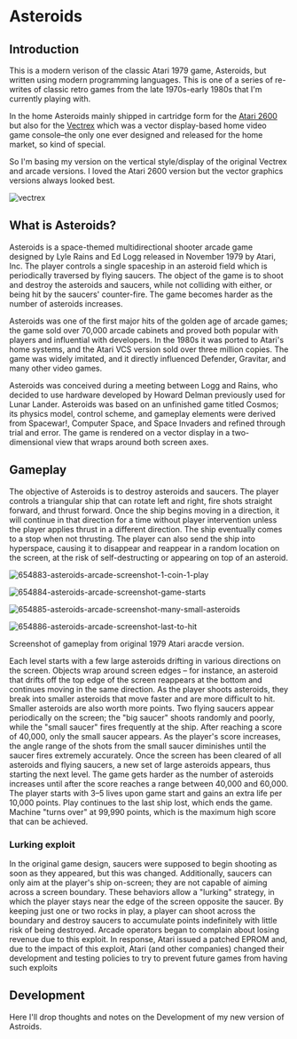 # Asteroids

## Introduction
This is a modern verison of the classic Atari 1979 game, Asteroids, but written using modern programming languages. This is one of a series of re-writes of classic retro games from the late 1970s-early 1980s that I'm currently playing with. 

In the home Asteroids mainly shipped in cartridge form for the [Atari 2600](https://en.wikipedia.org/wiki/Atari_2600) but also for the [Vectrex](https://en.wikipedia.org/wiki/Vectrex) which was a vector display-based home video game console–the only one ever designed and released for the home market, so kind of special. 

So I'm basing my version on the vertical style/display of the original Vectrex and arcade versions. I loved the Atari 2600 version but the vector graphics versions always looked best.


![vectrex](https://user-images.githubusercontent.com/14840708/134128005-c300ec50-819c-4797-b0a1-20d94d206816.png)

## What is Asteroids?
Asteroids is a space-themed multidirectional shooter arcade game designed by Lyle Rains and Ed Logg released in November 1979 by Atari, Inc. The player controls a single spaceship in an asteroid field which is periodically traversed by flying saucers. The object of the game is to shoot and destroy the asteroids and saucers, while not colliding with either, or being hit by the saucers' counter-fire. The game becomes harder as the number of asteroids increases.

Asteroids was one of the first major hits of the golden age of arcade games; the game sold over 70,000 arcade cabinets and proved both popular with players and influential with developers. In the 1980s it was ported to Atari's home systems, and the Atari VCS version sold over three million copies. The game was widely imitated, and it directly influenced Defender, Gravitar, and many other video games.

Asteroids was conceived during a meeting between Logg and Rains, who decided to use hardware developed by Howard Delman previously used for Lunar Lander. Asteroids was based on an unfinished game titled Cosmos; its physics model, control scheme, and gameplay elements were derived from Spacewar!, Computer Space, and Space Invaders and refined through trial and error. The game is rendered on a vector display in a two-dimensional view that wraps around both screen axes.

## Gameplay
The objective of Asteroids is to destroy asteroids and saucers. The player controls a triangular ship that can rotate left and right, fire shots straight forward, and thrust forward. Once the ship begins moving in a direction, it will continue in that direction for a time without player intervention unless the player applies thrust in a different direction. The ship eventually comes to a stop when not thrusting. The player can also send the ship into hyperspace, causing it to disappear and reappear in a random location on the screen, at the risk of self-destructing or appearing on top of an asteroid.

![654883-asteroids-arcade-screenshot-1-coin-1-play](https://user-images.githubusercontent.com/14840708/134503371-9f2c1efc-0228-4639-a9ff-0880e20aadb5.png)

![654884-asteroids-arcade-screenshot-game-starts](https://user-images.githubusercontent.com/14840708/134503386-0ea78636-8039-4700-a1e2-52a1f11aea96.png)

![654885-asteroids-arcade-screenshot-many-small-asteroids](https://user-images.githubusercontent.com/14840708/134503411-61d5ff0d-5476-4fda-bee9-4e3bcd23fd68.png)

![654886-asteroids-arcade-screenshot-last-to-hit](https://user-images.githubusercontent.com/14840708/134503434-33b9486e-e5c2-4874-a55a-2501291e41ad.png)

Screenshot of gameplay from original 1979 Atari aracde version.

Each level starts with a few large asteroids drifting in various directions on the screen. Objects wrap around screen edges – for instance, an asteroid that drifts off the top edge of the screen reappears at the bottom and continues moving in the same direction. As the player shoots asteroids, they break into smaller asteroids that move faster and are more difficult to hit. Smaller asteroids are also worth more points. Two flying saucers appear periodically on the screen; the "big saucer" shoots randomly and poorly, while the "small saucer" fires frequently at the ship. After reaching a score of 40,000, only the small saucer appears. As the player's score increases, the angle range of the shots from the small saucer diminishes until the saucer fires extremely accurately. Once the screen has been cleared of all asteroids and flying saucers, a new set of large asteroids appears, thus starting the next level. The game gets harder as the number of asteroids increases until after the score reaches a range between 40,000 and 60,000. The player starts with 3–5 lives upon game start and gains an extra life per 10,000 points. Play continues to the last ship lost, which ends the game. Machine "turns over" at 99,990 points, which is the maximum high score that can be achieved.

### Lurking exploit
In the original game design, saucers were supposed to begin shooting as soon as they appeared, but this was changed. Additionally, saucers can only aim at the player's ship on-screen; they are not capable of aiming across a screen boundary. These behaviors allow a "lurking" strategy, in which the player stays near the edge of the screen opposite the saucer. By keeping just one or two rocks in play, a player can shoot across the boundary and destroy saucers to accumulate points indefinitely with little risk of being destroyed. Arcade operators began to complain about losing revenue due to this exploit. In response, Atari issued a patched EPROM and, due to the impact of this exploit, Atari (and other companies) changed their development and testing policies to try to prevent future games from having such exploits

## Development
Here I'll drop thoughts and notes on the Development of my new version of Astroids.



